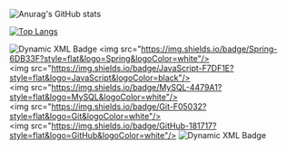 ![Anurag's GitHub stats](https://github-readme-stats.vercel.app/api?username=SsoS2&show_icons=true&theme=radical)

[![Top Langs](https://github-readme-stats.vercel.app/api/top-langs/?username=SsoS2&layout=compact)](https://github.com/delay-100/github-readme-stats)


![Dynamic XML Badge](https://img.shields.io/badge/Java-3178C6?style=flat&logoColor=white)
<img src="https://img.shields.io/badge/Spring-6DB33F?style=flat&logo=Spring&logoColor=white"/>
<img src="https://img.shields.io/badge/JavaScript-F7DF1E?style=flat&logo=JavaScript&logoColor=black"/>
<img src="https://img.shields.io/badge/MySQL-4479A1?style=flat&logo=MySQL&logoColor=white"/>
<img src="https://img.shields.io/badge/Git-F05032?style=flat&logo=Git&logoColor=white"/>
<img src="https://img.shields.io/badge/GitHub-181717?style=flat&logo=GitHub&logoColor=white"/>
![Dynamic XML Badge](https://img.shields.io/badge/dynamic/xml)
